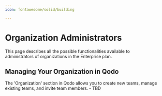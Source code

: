 ```yaml
---
icon: fontawesome/solid/building

---
```


# Organization Administrators

This page describes all the possible functionalities available to administrators of organizations in the Enterprise plan.

## Managing Your Organization in Qodo

The 'Organization' section in Qodo allows you to create new teams, manage existing teams, and invite team members. - TBD